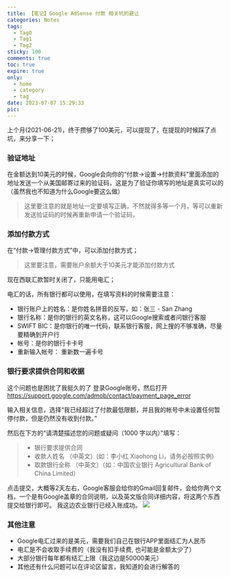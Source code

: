 ```yaml
---
title: 【笔记】Google AdSense 付款 相关坑的避让
categories: Notes
tags:
  - Tag0
  - Tag1
  - Tag2
sticky: 100
comments: true
toc: true
expire: true
only:
  - home
  - category
  - tag
date: 2023-07-07 15:29:33
pic:
---
```


 上个月(2021-06-21)，终于攒够了100美元，可以提现了，在提现的时候踩了点坑，来分享一下；

### 验证地址

在金额达到10美元的时候，Google会向你的“付款->设置->付款资料”里面添加的地址发送一个从美国邮寄过来的验证码，这是为了验证你填写的地址是真实可以的（虽然我也不知道为什么Google要这么做）

> 这里要注意的就是地址一定要填写正确，不然就得多等一个月，等可以重新发送验证码的时候再重新申请一个验证码，

### 添加付款方式

在“付款->管理付款方式”中，可以添加付款方式；
> 这里要注意，需要账户余额大于10美元才能添加付款方式

现在西联汇款暂时关闭了，只能用电汇；

电汇的话，所有银行都可以使用，在填写资料的时候需要注意：
- 银行账户上的姓名：是你姓名拼音的反写，如：张三 - San Zhang
- 银行名称：是你的银行的英文名称，这可以Google搜索或者问银行客服
- SWIFT BIC：是你银行的唯一代码，联系银行客服，网上搜的不够准确，尽量要精确到开户行
- 帐号：是你的银行卡卡号
- 重新输入帐号： 重新数一遍卡号


### 银行要求提供合同和收据

这个问题也是困扰了我挺久的了
登录Google账号，然后打开 https://support.google.com/admob/contact/payment_page_error

输入相关信息，选择“我已经超过了付款最低限额，并且我的帐号中未设置任何暂停付款，但是仍然没有收到付款。”

然后在下方的“请清楚描述您的问题或疑问（1000 字以内）”填写：
> - 银行要求提供合同
> - 收款人姓名 （中英文）(如：李小红 Xiaohong Li，请务必按照实例)
> - 取款银行全称 （中英文）（如：中国农业银行 Agricultural Bank of China Limited）

点击提交，大概等2天左右，Google客服会给你的Gmail回复邮件，会给你两个文档，一个是有Google盖章的合同说明，以及英文版合同详细内容，将这两个东西提交给银行即可。
我这边农业银行已经入账成功。
![](https://image.baidu.com/search/down?url=https://tva1.sinaimg.cn/large/005PVVAugy1gy51zyotgrj30wo0j3myc.jpg)

### 其他注意

- Google电汇过来的是美元，需要我们自己在银行APP里面结汇为人民币
- 电汇是不会收取手续费的（我没有扣手续费, 也可能是金额太少了）
- 大部分银行每年都有结汇上限（我这边是50000美元）
- 其他还有什么问题可以在评论区留言，我知道的会进行解答的